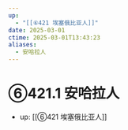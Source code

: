 ```yaml
---
up:
  - "[[⑥421 埃塞俄比亚人]]"
date: 2025-03-01
ctime: 2025-03-01T13:43:23
aliases:
  - 安哈拉人
---
```


# ⑥421.1 安哈拉人

- up: [[⑥421 埃塞俄比亚人]]
